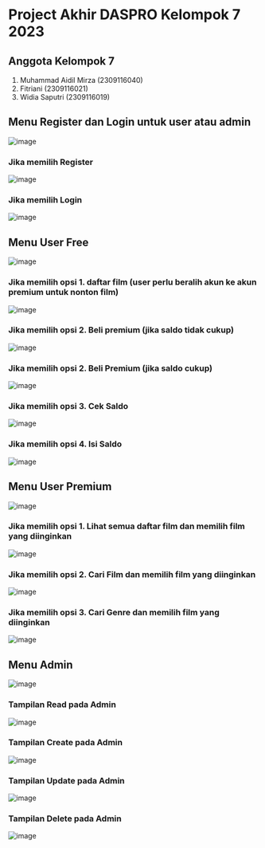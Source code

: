 # Project Akhir DASPRO Kelompok 7 2023
## Anggota Kelompok 7
1. Muhammad Aidil Mirza (2309116040)
2. Fitriani (2309116021)
3. Widia Saputri (2309116019)

## Menu Register dan Login untuk user atau admin
![image](https://github.com/PA-DASPRO-Kelompok-7/PA-DASPRO/assets/144346363/283c0d97-71b8-4ab1-9fe1-d862d1614736)
### Jika memilih Register
![image](https://github.com/PA-DASPRO-Kelompok-7/PA-DASPRO/assets/144346363/8f3649f7-27e2-4621-80dd-048da4302c22)
### Jika memilih Login
![image](https://github.com/PA-DASPRO-Kelompok-7/PA-DASPRO/assets/144346363/96d5b61e-301b-43f3-9346-b053a51e65f5)


## Menu User Free
![image](https://github.com/PA-DASPRO-Kelompok-7/PA-DASPRO/assets/144346363/054f626f-a6d4-4327-8a64-b0bbced5d441)
### Jika memilih opsi 1. daftar film (user perlu beralih akun ke akun premium untuk nonton film)
![image](https://github.com/PA-DASPRO-Kelompok-7/PA-DASPRO/assets/144346363/ecf54824-b81f-44f0-a811-82b5680f79ef)
### Jika memilih opsi 2. Beli premium (jika saldo tidak cukup)
![image](https://github.com/PA-DASPRO-Kelompok-7/PA-DASPRO/assets/144346363/c15b5573-6568-4fbc-807a-f4d46c27e790)
### Jika memilih opsi 2. Beli Premium (jika saldo cukup)
![image](https://github.com/PA-DASPRO-Kelompok-7/PA-DASPRO/assets/144346363/0039d050-a2cb-4fe8-8ac1-2b489889bf28)
### Jika memilih opsi 3. Cek Saldo
![image](https://github.com/PA-DASPRO-Kelompok-7/PA-DASPRO/assets/144346363/8e4b78b9-50e7-4136-98e1-db3e3c48a134)
### Jika memilih opsi 4. Isi Saldo
![image](https://github.com/PA-DASPRO-Kelompok-7/PA-DASPRO/assets/144346363/8f09a0b7-575c-48ac-a292-8046e97a9315)


## Menu User Premium
![image](https://github.com/PA-DASPRO-Kelompok-7/PA-DASPRO/assets/144346363/03210682-509e-4a1d-a8a8-6c2a96d793f9)
### Jika memilih opsi 1. Lihat semua daftar film dan memilih film yang diinginkan
![image](https://github.com/PA-DASPRO-Kelompok-7/PA-DASPRO/assets/144346363/e115d4f6-98ce-435a-9065-05f786ae35ad)
### Jika memilih opsi 2. Cari Film dan memilih film yang diinginkan
![image](https://github.com/PA-DASPRO-Kelompok-7/PA-DASPRO/assets/144346363/4cf1ab67-2a99-4252-8fc7-086f60688e5c)
### Jika memilih opsi 3. Cari Genre dan memilih film yang diinginkan
![image](https://github.com/PA-DASPRO-Kelompok-7/PA-DASPRO/assets/144346363/4262644b-baed-4102-92c3-eb07149aa2af)


## Menu Admin
![image](https://github.com/PA-DASPRO-Kelompok-7/PA-DASPRO/assets/144346363/ba27c5e6-36d4-4378-8fa4-43f3e7d9696b)
### Tampilan Read pada Admin
![image](https://github.com/PA-DASPRO-Kelompok-7/PA-DASPRO/assets/144346363/b359b90b-4470-4e10-9501-5f9caf7a2d24)
### Tampilan Create pada Admin
![image](https://github.com/PA-DASPRO-Kelompok-7/PA-DASPRO/assets/144346363/66f11289-a4dd-4384-b7da-db7638a5d69b)
### Tampilan Update pada Admin
![image](https://github.com/PA-DASPRO-Kelompok-7/PA-DASPRO/assets/144346363/9c325004-004f-4c95-ad26-af76ed356810)
### Tampilan Delete pada Admin
![image](https://github.com/PA-DASPRO-Kelompok-7/PA-DASPRO/assets/144346363/acabe412-d1b8-4561-bce6-fc7e2b918c0a)




